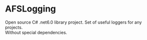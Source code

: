 # AFSLogging
Open source C# .net6.0 library project. Set of useful loggers for any projects.\
Without special dependencies.
